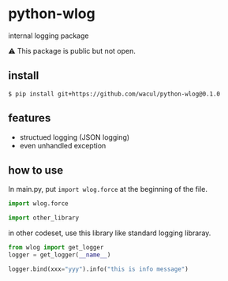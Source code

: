 # python-wlog

internal logging package

:warning: This package is public but not open.

## install

```console
$ pip install git+https://github.com/wacul/python-wlog@0.1.0
```

## features

- structued logging (JSON logging)
- even unhandled exception

## how to use

In main.py, put `import wlog.force` at the beginning of the file.

```py
import wlog.force

import other_library
```

in other codeset, use this library like standard logging libraray.

```py
from wlog import get_logger
logger = get_logger(__name__)

logger.bind(xxx="yyy").info("this is info message")
```
